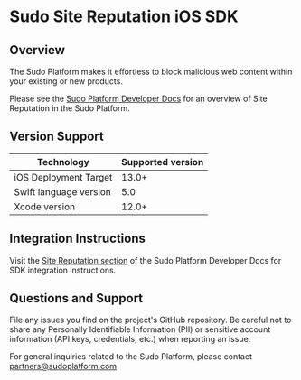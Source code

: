 # Sudo Site Reputation iOS SDK

## Overview

The Sudo Platform makes it effortless to block malicious web content within your existing or new products.

Please see the [Sudo Platform Developer Docs](https://docs.sudoplatform.com) for an overview of Site Reputation in the Sudo Platform.

## Version Support

| Technology             | Supported version |
| ---------------------- | ----------------- |
| iOS Deployment Target  | 13.0+             |
| Swift language version | 5.0               |
| Xcode version          | 12.0+             |

## Integration Instructions

Visit the [Site Reputation section](https://docs.sudoplatform.com/guides/site-reputation) of the Sudo Platform Developer Docs for SDK integration instructions.

## Questions and Support

File any issues you find on the project's GitHub repository. Be careful not to share any Personally Identifiable Information (PII) or sensitive account information (API keys, credentials, etc.) when reporting an issue.

For general inquiries related to the Sudo Platform, please contact [partners@sudoplatform.com](mailto:partners@sudoplatform.com)
